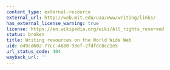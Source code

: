 ```yaml
---
content_type: external-resource
external_url: http://web.mit.edu/uaa/www/writing/links/
has_external_license_warning: true
license: https://en.wikipedia.org/wiki/All_rights_reserved
status: broken
title: Writing resources on the World Wide Web
uid: e49cd602-77cc-4680-93ef-2fdfdc8cc1e5
url_status_code: 404
wayback_url: ''
---
```

